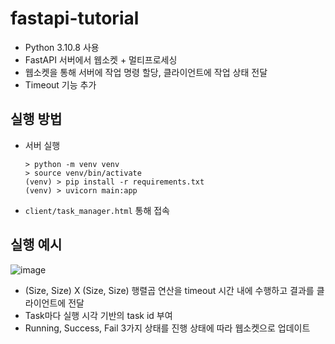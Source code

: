 # fastapi-tutorial

- Python 3.10.8 사용
- FastAPI 서버에서 웹소켓 + 멀티프로세싱
- 웹소켓을 통해 서버에 작업 명령 할당, 클라이언트에 작업 상태 전달
- Timeout 기능 추가

## 실행 방법
- 서버 실행
    ```
    > python -m venv venv
    > source venv/bin/activate
    (venv) > pip install -r requirements.txt
    (venv) > uvicorn main:app
    ```
- `client/task_manager.html` 통해 접속

## 실행 예시
![image](https://user-images.githubusercontent.com/54832818/199403123-57dcf626-5d3a-4025-ba58-ab5952e79cb5.png)
- (Size, Size) X (Size, Size) 행렬곱 연산을 timeout 시간 내에 수행하고 결과를 클라이언트에 전달
- Task마다 실행 시각 기반의 task id 부여
- Running, Success, Fail 3가지 상태를 진행 상태에 따라 웹소켓으로 업데이트

